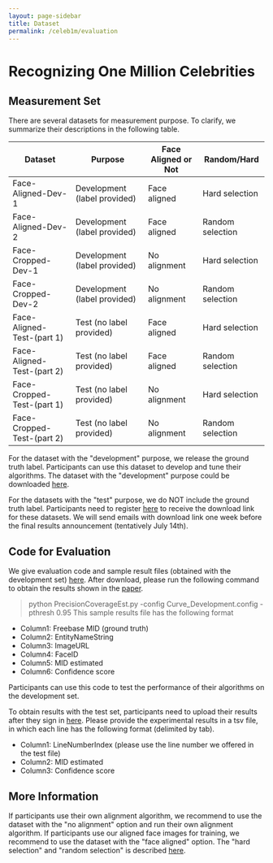 ```yaml
---
layout: page-sidebar
title: Dataset
permalink: /celeb1m/evaluation
---
```

# Recognizing One Million Celebrities 
## Measurement Set

There are several datasets for measurement purpose. 
To clarify, 
we summarize their descriptions in the following table. 

| Dataset                  | Purpose           | Face Aligned or Not     |Random/Hard      |
| -------------------------|-------------------| -------------------|-----------------|
| Face-Aligned-Dev-1       | Development (label provided)      | Face aligned       |Hard selection  |
| Face-Aligned-Dev-2       | Development (label provided)        | Face aligned       |Random selection |
| Face-Cropped-Dev-1       | Development (label provided)        | No alignment       |Hard selection   |
| Face-Cropped-Dev-2       | Development (label provided)        | No alignment       |Random selection |
| Face-Aligned-Test-(part 1)      | Test (no label provided)              | Face aligned       |Hard selection   |
| Face-Aligned-Test-(part 2)      | Test (no label provided)              | Face aligned       |Random selection |
| Face-Cropped-Test-(part 1)      | Test (no label provided)              | No alignment       |Hard selection   |
| Face-Cropped-Test-(part 2)      | Test (no label provided)              | No alignment       |Random selection |


For the dataset with the "development" purpose, 
we release the ground truth label. 
Participants can use this dataset to develop and tune their algorithms. 
The dataset with the "development" purpose could be downloaded [here](/download/devset). 

For the datasets with the "test" purpose, 
we do NOT include the ground truth label. 
Participants need to register [here](http://imhub-eastus2.cloudapp.net:9999/user/sign-in)
to receive the download link for these datasets.
We will send emails with download link one week before the final results announcement (tentatively July 14th). 

## Code for Evaluation

We give evaluation code and sample result files (obtained with the development set)
[here](https://1drv.ms/f/s!AsQPov4_i5H0gSVo3bxDuWWNRYQU). 
After download, please run the following command to obtain the results shown in the [paper](https://www.microsoft.com/en-us/research/publication/ms-celeb-1m-dataset-benchmark-large-scale-face-recognition-2/). 
> python PrecisionCoverageEst.py -config Curve_Development.config -pthresh 0.95
This sample results file has the following format
* Column1: Freebase MID (ground truth)
* Column2: EntityNameString
* Column3: ImageURL
* Column4: FaceID
* Column5: MID estimated 
* Column6: Confidence score

Participants can use this code to test the performance 
of their algorithms on the development set. 

To obtain results with the test set, 
participants need to upload their results after they sign in [here](http://imhub-eastus2.cloudapp.net:9999/user/sign-in). 
Please provide the experimental results in a tsv file, in which each line has the following format (delimited by tab). 

* Column1: LineNumberIndex (please use the line number we offered in the test file)
* Column2: MID estimated 
* Column3: Confidence score

## More Information
If participants use their own alignment algorithm, 
we recommend to use the dataset with the "no alignment" option and run their own alignment algorithm. 
If participants use our aligned face images for training, 
we recommend to use the dataset with the "face aligned" option. 
The "hard selection" and "random selection" is described [here](/celeb1m/dataset).  










